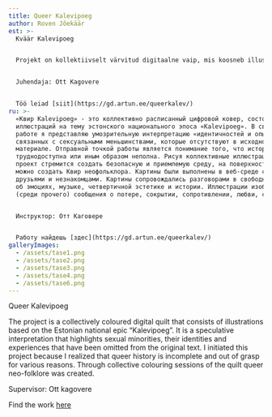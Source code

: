 ```yaml
---
title: Queer Kalevipoeg
author: Roven Jõekäär
est: >-
  Kväär Kalevipoeg


  Projekt on kollektiivselt värvitud digitaalne vaip, mis koosneb illustratsioonidest Eesti rahvuseepose “Kalevipoeg” teemadel. Oma tööga esitan spekulatiivse kväär interpretatsiooni” seksuaalvähemustega seotud identiteetidest ning -kogemustest, mis on algmaterjalis puudu. Teose lähtepunktiks on arusaam, et kväär ajalugu on raskesti kättesaadav või muul viisil puudulik. Kollektiivsete illustratsioonide värvimiste abil püüab projekt luua turvalise ning aktsepteeriva keskkonna, mille pinnalt saab luua kväär neo-folkloori. Värvimised viidi läbi veebipõhises keskkonnas pere, sõprade ja võhivõõraste huvilistega. Värvimisi saatsid vabas vormis vestlused emotsioonidest, muusikast, kväär-esteetikast ning ajaloost. Illustratsioonid kujutavad (muuhulgas) sõnumeid kaotusest, peitmisest, vastuseisust, armastusest, hirmust.


  Juhendaja: Ott Kagovere  


  Töö leiad [siit](https://gd.artun.ee/queerkalev/)
ru: >-
  «Квир Kalevipoeg» - это коллективно расписанный цифровой ковер, состоящий из
  иллюстраций на тему эстонского национального эпоса «Kalevipoeg». В своей
  работе я представляю умозрительную интерпретацию «идентичностей и опыта,
  связанных с сексуальными меньшинствами, которые отсутствуют в исходном
  материале. Отправной точкой работы является понимание того, что история Квира
  труднодоступна или иным образом неполна. Рисуя коллективные иллюстрации,
  проект стремится создать безопасную и приемлемую среду, на поверхности которой
  можно создать Квир неофольклора. Картины были выполнены в веб-среде с семьей,
  друзьями и незнакомцами. Картины сопровождались разговорами в свободной форме
  об эмоциях, музыке, четвертичной эстетике и истории. Иллюстрации изображают
  (среди прочего) сообщения о потере, сокрытии, сопротивлении, любви, страхе.


  Инструктор: Отт Каговере  


  Работу найдешь [здес](https://gd.artun.ee/queerkalev/)
galleryImages:
  - /assets/tase1.png
  - /assets/tase2.png
  - /assets/tase3.png
  - /assets/tase4.png
  - /assets/tase6.png
---
```

[](https://gd.artun.ee/queerkalev/)Queer Kalevipoeg 

The project is a collectively coloured digital quilt that consists of illustrations based on the Estonian national epic “Kalevipoeg”. It is a speculative interpretation that highlights sexual minorities, their identities and experiences that have been omitted from the original text. I initiated this project because I realized that queer history is incomplete and out of grasp for various reasons. Through collective colouring sessions of the quilt queer neo-folklore was created.

Supervisor: Ott kagovere  

Find the work [here](https://gd.artun.ee/queerkalev/)
